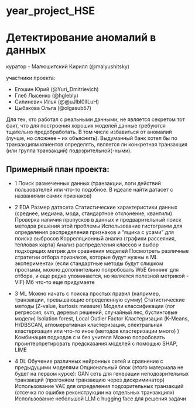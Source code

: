 # year_project_HSE
# Детектирование аномалий в данных
куратор - Малюшитский Кирилл (@malyushitsky)

участники проекта:
- Егошин Юрий (@Yuri_Dmitrievich)
- Глеб Лысенко (@hglebly)
- Силиневич Илья (@@uJlbI0IILuH)
- Цыбакова Ольга (@olgasub57)

Для тех, кто работал с реальными данными, не является секретом тот факт, что для построения хороших моделей данные требуются тщательно предобработать. В том числе избавиться от аномалий (лучше, но сложнее – их объяснить). Выдуманный банк хотел бы по транзакциям клиентов определять, является ли конкретная транзакция (или группа транзакций) подозрительной(-ными).

## Примерный план проекта:


* 1 Поиск размеченных данных (транзакции, логи действий пользователей или что-то подобное. В идеале найти датасет с названиями самих признаков) 

* 2 EDA 
Размер датасета
Статистические характеристики данных (среднее, медиана, мода, стандартное отклонение, квантили)
Проверка наличия пропусков в данных и предварительный поиск методов решения этой проблемы
Использование гистограмм для определения распределения признаков и “ящика с усами” для поиска выбросов
Корреляционный анализ (графики рассеяния, тепловая карта)
Анализ распределения классов и выбор подходящих метрик для сравнения моделей
Посмотреть различные стратегии отбора признаков, которые будут нужны в ML экспериментах (если стандартные методы будут слишком простыми, можно дополнительно попробовать WoE биннинг для отбора, и еще редко упоминается, но является полезной метрикой - VIF)
Мб что-то еще придумаете

* 3 ML 
Можно начать с поиска простых правил (например, транзакции, превышающие определенную сумму)
Статистические методы (Z-value, kurtosis measure)
Модели классификации (лог регрессия, svm, деревья решений, случайный лес, бустинговые модели)
Isolation forest, Local Outlier Factor
Кластеризация (K-Means, H/DBSCAN, агломеративная кластеризация, спектральная кластеризация или что-то иное (методов кластеризации много) )
Комбинация подходов с и без учителя 
Можно попробовать проинтерпретировать предсказания моделей с помощью SHAP, LIME


* 4 DL 
Обучение различных нейронных сетей и сравнение с предыдущими моделями
Опциональный блок (этого материала не будет на первом курсе):
GAN сеть для генерации неподозрительных транзакций (прогоняем транзакцию через дискриминатор)
Использование VAE для определения подозрительных транзакций (отсечка по ошибке реконструкции на отдельных транзакциях)
Использование небольшой LLM с hugging face для решения задачи
